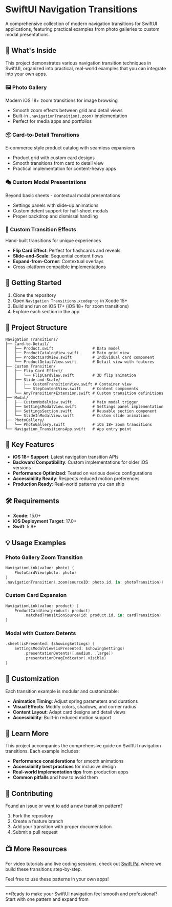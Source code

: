 # SwiftUI Navigation Transitions

A comprehensive collection of modern navigation transitions for SwiftUI applications, featuring practical examples from photo galleries to custom modal presentations.

## 📱 What's Inside

This project demonstrates various navigation transition techniques in SwiftUI, organized into practical, real-world examples that you can integrate into your own apps.

### 🖼️ Photo Gallery
Modern iOS 18+ zoom transitions for image browsing
- Smooth zoom effects between grid and detail views
- Built-in `.navigationTransition(.zoom)` implementation
- Perfect for media apps and portfolios

### 📦 Card-to-Detail Transitions
E-commerce style product catalog with seamless expansions
- Product grid with custom card designs
- Smooth transitions from card to detail view
- Practical implementation for content-heavy apps

### 🎭 Custom Modal Presentations
Beyond basic sheets - contextual modal presentations
- Settings panels with slide-up animations
- Custom detent support for half-sheet modals
- Proper backdrop and dismissal handling

### 🔧 Custom Transition Effects
Hand-built transitions for unique experiences
- **Flip Card Effect**: Perfect for flashcards and reveals
- **Slide-and-Scale**: Sequential content flows
- **Expand-from-Corner**: Contextual overlays
- Cross-platform compatible implementations

## 🚀 Getting Started

1. Clone the repository
2. Open `Navigation Transitions.xcodeproj` in Xcode 15+
3. Build and run on iOS 17+ (iOS 18+ for zoom transitions)
4. Explore each section in the app

## 📁 Project Structure

```
Navigation Transitions/
├── Card-to-Detail/
│   ├── Product.swift                 # Data model
│   ├── ProductCatalogView.swift      # Main grid view
│   ├── ProductCardView.swift         # Individual card component
│   └── ProductDetailView.swift       # Detail view with features
├── Custom Transition/
│   ├── Flip Card Effect/
│   │   └── FlipCardView.swift        # 3D flip animation
│   ├── Slide-and-Scale/
│   │   ├── CustomTransitionView.swift # Container view
│   │   └── StepContentView.swift     # Content components
│   └── AnyTransition+Extension.swift # Custom transition definitions
├── Modal/
│   ├── CustomModalView.swift         # Main modal trigger
│   ├── SettingsModalView.swift       # Settings panel implementation
│   ├── SettingsSection.swift         # Reusable section component
│   └── SlideInModalView.swift        # Custom slide animations
├── PhotoGallery/
│   └── PhotoGallery.swift            # iOS 18+ zoom transitions
└── Navigation_TransitionsApp.swift   # App entry point
```

## 🎯 Key Features

- **iOS 18+ Support**: Latest navigation transition APIs
- **Backward Compatibility**: Custom implementations for older iOS versions
- **Performance Optimized**: Tested on various device configurations
- **Accessibility Ready**: Respects reduced motion preferences
- **Production Ready**: Real-world patterns you can ship

## 🛠️ Requirements

- **Xcode**: 15.0+
- **iOS Deployment Target**: 17.0+
- **Swift**: 5.9+

## 💡 Usage Examples

### Photo Gallery Zoom Transition
```swift
NavigationLink(value: photo) {
    PhotoCardView(photo: photo)
}
.navigationTransition(.zoom(sourceID: photo.id, in: photoTransition))
```

### Custom Card Expansion
```swift
NavigationLink(value: product) {
    ProductCardView(product: product)
        .matchedTransitionSource(id: product.id, in: cardTransition)
}
```

### Modal with Custom Detents
```swift
.sheet(isPresented: $showingSettings) {
    SettingsModalView(isPresented: $showingSettings)
        .presentationDetents([.medium, .large])
        .presentationDragIndicator(.visible)
}
```

## 🎨 Customization

Each transition example is modular and customizable:

- **Animation Timing**: Adjust spring parameters and durations
- **Visual Effects**: Modify colors, shadows, and corner radius
- **Content Layout**: Adapt card designs and detail views
- **Accessibility**: Built-in reduced motion support

## 📖 Learn More

This project accompanies the comprehensive guide on SwiftUI navigation transitions. Each example includes:

- **Performance considerations** for smooth animations
- **Accessibility best practices** for inclusive design
- **Real-world implementation tips** from production apps
- **Common pitfalls** and how to avoid them

## 🤝 Contributing

Found an issue or want to add a new transition pattern? 

1. Fork the repository
2. Create a feature branch
3. Add your transition with proper documentation
4. Submit a pull request

## 📺 More Resources

For video tutorials and live coding sessions, check out [Swift Pal](https://youtube.com/@swift-pal) where we build these transitions step-by-step.

Feel free to use these patterns in your own apps!

---

**Ready to make your SwiftUI navigation feel smooth and professional? Start with one pattern and expand from
